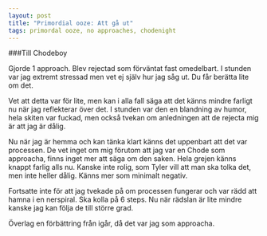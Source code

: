 ```yaml
---
layout: post
title: "Primordial ooze: Att gå ut"
tags: primordal ooze, no approaches, chodenight
---
```


###Till Chodeboy

Gjorde 1 approach. Blev rejectad som förväntat fast omedelbart. I stunden var jag extremt stressad men vet ej själv hur jag såg ut. Du får berätta lite om det.

Vet att detta var för lite, men kan i alla fall säga att det känns mindre farligt nu när jag reflekterar över det. I stunden var den en blandning av humor, hela skiten var fuckad, men också tvekan om anledningen att de rejecta mig är att jag är dålig.

Nu när jag är hemma och kan tänka klart känns det uppenbart att det var processen. De vet inget om mig förutom att jag var en Chode som approacha, finns inget mer att säga om den saken. Hela grejen känns knappt farlig alls nu. Kanske inte rolig, som Tyler vill att man ska tolka det, men inte heller dålig. Känns mer som minimalt negativ.

Fortsatte inte för att jag tvekade på om processen fungerar och var rädd att hamna i en nerspiral. Ska kolla på 6 steps. Nu när rädslan är lite mindre kanske jag kan följa de till större grad.

Överlag en förbättring från igår, då det var jag som approacha.
